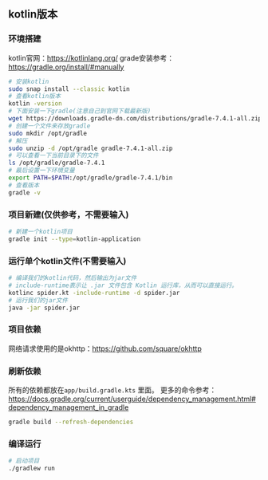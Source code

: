 ## kotlin版本

### 环境搭建
kotlin官网：https://kotlinlang.org/
grade安装参考：https://gradle.org/install/#manually

```bash
# 安装kotlin
sudo snap install --classic kotlin
# 查看kotlin版本
kotlin -version
# 下面安装一下gradle(注意自己到官网下载最新版)
wget https://downloads.gradle-dn.com/distributions/gradle-7.4.1-all.zip
# 创建一个文件来存放gradle
sudo mkdir /opt/gradle
# 解压
sudo unzip -d /opt/gradle gradle-7.4.1-all.zip
# 可以查看一下当前目录下的文件
ls /opt/gradle/gradle-7.4.1
# 最后设置一下环境变量
export PATH=$PATH:/opt/gradle/gradle-7.4.1/bin
# 查看版本
gradle -v
```

### 项目新建(仅供参考，不需要输入)
```bash
# 新建一个kotlin项目
gradle init --type=kotlin-application
```


### 运行单个kotlin文件(不需要输入)
```bash
# 编译我们的kotlin代码，然后输出为jar文件
# include-runtime表示让 .jar 文件包含 Kotlin 运行库，从而可以直接运行。
kotlinc spider.kt -include-runtime -d spider.jar
# 运行我们的jar文件
java -jar spider.jar
```

### 项目依赖

网络请求使用的是okhttp：https://github.com/square/okhttp

### 刷新依赖

所有的依赖都放在`app/build.gradle.kts` 里面。
更多的命令参考：https://docs.gradle.org/current/userguide/dependency_management.html#dependency_management_in_gradle

```bash
gradle build --refresh-dependencies
```



### 编译运行
```bash
# 启动项目
./gradlew run
```